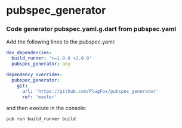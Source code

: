 # pubspec_generator  
  
### Code generator pubspec.yaml.g.dart from pubspec.yaml  
  
Add the following lines to the pubspec.yaml:  
```yaml
dev_dependencies:
  build_runner: '>=1.0.0 <2.0.0'
  pubspec_generator: any

dependency_overrides:
  pubspec_generator:
    git:
      url: 'https://github.com/PlugFox/pubspec_generator'
      ref: 'master'
```
  
and then execute in the console:  
```bash
pub run build_runner build
```
  
  